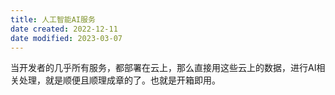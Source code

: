 ```yaml
---
title: 人工智能AI服务
date created: 2022-12-11
date modified: 2023-03-07
---
```


当开发者的几乎所有服务，都部署在云上，那么直接用这些云上的数据，进行AI相关处理，就是顺便且顺理成章的了。也就是开箱即用。

